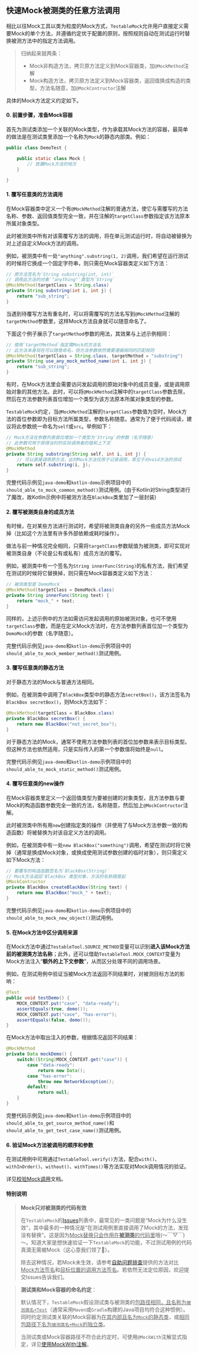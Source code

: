 快速Mock被测类的任意方法调用
---

相比以往Mock工具以类为粒度的Mock方式，`TestableMock`允许用户直接定义需要Mock的单个方法，并遵循约定优于配置的原则，按照规则自动在测试运行时替换被测方法中的指定方法调用。

> 归纳起来就两条：
> - Mock非构造方法，拷贝原方法定义到Mock容器类，加`@MockMethod`注解
> - Mock构造方法，拷贝原方法定义到Mock容器类，返回值换成构造的类型，方法名随意，加`@MockContructor`注解

具体的Mock方法定义约定如下。

#### 0. 前置步骤，准备Mock容器

首先为测试类添加一个关联的Mock类型，作为承载其Mock方法的容器，最简单的做法是在测试类里添加一个名称为`Mock`的静态内部类。例如：

```java
public class DemoTest {

    public static class Mock {
        // 放置Mock方法的地方
    }

}
```

#### 1. 覆写任意类的方法调用

在Mock容器类中定义一个有`@MockMethod`注解的普通方法，使它与需覆写的方法名称、参数、返回值类型完全一致，并在注解的`targetClass`参数指定该方法原本所属对象类型。

此时被测类中所有对该需覆写方法的调用，将在单元测试运行时，将自动被替换为对上述自定义Mock方法的调用。

例如，被测类中有一处`"anything".substring(1, 2)`调用，我们希望在运行测试的时候将它换成一个固定字符串，则只需在Mock容器类定义如下方法：

```java
// 原方法签名为`String substring(int, int)`
// 调用此方法的对象`"anything"`类型为`String`
@MockMethod(targetClass = String.class)
private String substring(int i, int j) {
    return "sub_string";
}
```

当遇到待覆写方法有重名时，可以将需覆写的方法名写到`@MockMethod`注解的`targetMethod`参数里，这样Mock方法自身就可以随意命名了。

下面这个例子展示了`targetMethod`参数的用法，其效果与上述示例相同：

```java
// 使用`targetMethod`指定需Mock的方法名
// 此方法本身现在可以随意命名，但方法参数依然需要遵循相同的匹配规则
@MockMethod(targetClass = String.class, targetMethod = "substring")
private String use_any_mock_method_name(int i, int j) {
    return "sub_string";
}
```

有时，在Mock方法里会需要访问发起调用的原始对象中的成员变量，或是调用原始对象的其他方法。此时，可以将`@MockMethod`注解中的`targetClass`参数去除，然后在方法参数列表首位增加一个类型为该方法原本所属对象类型的参数。

`TestableMock`约定，当`@MockMethod`注解的`targetClass`参数值为空时，Mock方法的首位参数即为目标方法所属类型，参数名称随意。通常为了便于代码阅读，建议将此参数统一命名为`self`或`src`。举例如下：

```java
// Mock方法在参数列表首位增加一个类型为`String`的参数（名字随意）
// 此参数可用于获得当时的实际调用者的值和上下文
@MockMethod
private String substring(String self, int i, int j) {
    // 可以直接调用原方法，此时Mock方法仅用于记录调用，常见于对void方法的测试
    return self.substring(i, j);
}
```

完整代码示例见`java-demo`和`kotlin-demo`示例项目中的`should_able_to_mock_common_method()`测试用例。(由于Kotlin对String类型进行了魔改，故Kotlin示例中将被测方法在`BlackBox`类里加了一层封装)

#### 2. 覆写被测类自身的成员方法

有时候，在对某些方法进行测试时，希望将被测类自身的另外一些成员方法Mock掉（比如这个方法里有许多外部依赖或耗时操作）。

做法与前一种情况完全相同，只需将`targetClass`参数赋值为被测类，即可实现对被测类自身（不论是公有或私有）成员方法的覆写。

例如，被测类中有一个签名为`String innerFunc(String)`的私有方法，我们希望在测试的时候将它替换掉，则只需在Mock容器类定义如下方法：

```java
// 被测类型是`DemoMock`
@MockMethod(targetClass = DemoMock.class)
private String innerFunc(String text) {
    return "mock_" + text;
}
```

同样的，上述示例中的方法如需访问发起调用的原始被测对象，也可不使用`targetClass`参数，而是在定义Mock方法时，在方法参数列表首位加一个类型为`DemoMock`的参数（名字随意）。

完整代码示例见`java-demo`和`kotlin-demo`示例项目中的`should_able_to_mock_member_method()`测试用例。

#### 3. 覆写任意类的静态方法

对于静态方法的Mock与普通方法相同。

例如，在被测类中调用了`BlackBox`类型中的静态方法`secretBox()`，该方法签名为`BlackBox secretBox()`，则Mock方法如下：

```java
@MockMethod(targetClass = BlackBox.class)
private BlackBox secretBox() {
    return new BlackBox("not_secret_box");
}
```

对于静态方法的Mock，通常不使用方法参数列表的首位加参数来表示目标类型。但这种方法也依然适用，只是实际传入的第一个参数值将始终是`null`。

完整代码示例见`java-demo`和`kotlin-demo`示例项目中的`should_able_to_mock_static_method()`测试用例。

#### 4. 覆写任意类的new操作

在Mock容器类里定义一个返回值类型为要被创建的对象类型，且方法参数与要Mock的构造函数参数完全一致的方法，名称随意，然后加上`@MockContructor`注解。

此时被测类中所有用`new`创建指定类的操作（并使用了与Mock方法参数一致的构造函数）将被替换为对该自定义方法的调用。

例如，在被测类中有一处`new BlackBox("something")`调用，希望在测试时将它换掉（通常是换成Mock对象，或换成使用测试参数创建的临时对象），则只需定义如下Mock方法：

```java
// 要覆写的构造函数签名为`BlackBox(String)`
// Mock方法返回`BlackBox`类型对象，方法的名称随意起
@MockContructor
private BlackBox createBlackBox(String text) {
    return new BlackBox("mock_" + text);
}
```

完整代码示例见`java-demo`和`kotlin-demo`示例项目中的`should_able_to_mock_new_object()`测试用例。

#### 5. 在Mock方法中区分调用来源

在Mock方法中通过`TestableTool.SOURCE_METHOD`变量可以识别**进入该Mock方法前的被测类方法名称**；此外，还可以借助`TestableTool.MOCK_CONTEXT`变量为Mock方法注入“**额外的上下文参数**”，从而区分处理不同的调用场景。

例如，在测试用例中验证当被Mock方法返回不同结果时，对被测目标方法的影响：

```java
@Test
public void testDemo() {
    MOCK_CONTEXT.put("case", "data-ready");
    assertEquals(true, demo());
    MOCK_CONTEXT.put("case", "has-error");
    assertEquals(false, demo());
}
```

在Mock方法中取出注入的参数，根据情况返回不同结果：

```java
@MockMethod
private Data mockDemo() {
    switch((String)MOCK_CONTEXT.get("case")) {
        case "data-ready":
            return new Data();
        case "has-error":
            throw new NetworkException();
        default:
            return null;
    }
}
```

完整代码示例见`java-demo`和`kotlin-demo`示例项目中的`should_able_to_get_source_method_name()`和`should_able_to_get_test_case_name()`测试用例。

#### 6. 验证Mock方法被调用的顺序和参数

在测试用例中可用通过`TestableTool.verify()`方法，配合`with()`、`withInOrder()`、`without()`、`withTimes()`等方法实现对Mock调用情况的验证。

详见[校验Mock调用](zh-cn/doc/matcher.md)文档。

#### 特别说明

> **Mock只对被测类的代码有效**
>
> 在`TestableMock`的[Issues](https://github.com/alibaba/testable-mock/issues)列表中，最常见的一类问题是“Mock为什么没生效”，其中最多的一种情况是“在测试用例里直接调用了Mock的方法，发现没有替换”。这是因为<u>Mock替换只会作用在**被测类**的代码里</u>哦(～￣▽￣)～。知道大家是想快速验证一下`TestableMock`的功能，不过测试用例的代码真滴无需被Mock（这心意我们领了👻）。
>
> 除去这种情况，若Mock未生效，请参考[自助问题排查](zh-cn/doc/troubleshooting.md)提供的方法对比<u>Mock方法签名</u>和<u>目标位置的调用方法签名</u>。若依然无法定位原因，欢迎提交Issues告诉我们。

> **测试类和Mock容器的命名约定**：
>
> 默认情况下，`TestableMock`假设测试类与被测类的<u>包路径相同，且名称为`被测类名+Test`</u>（通常采用`Maven`或`Gradle`构建的Java项目均符合这种惯例）。
> 同时约定测试类关联的Mock容器为<u>在其内部且名为`Mock`的静态类</u>，或<u>相同包路径下名为`被测类名+Mock`的独立类</u>。
> 
> 当测试类或Mock容器路径不符合此约定时，可使用`@MockWith`注解显式指定，详见[使用MockWith注解](zh-cn/doc/use-mock-with.md)。
